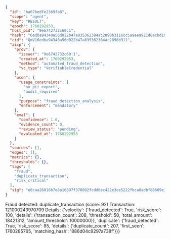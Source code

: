 ```json
{
  "id": "ba67bedfe2369fa8",
  "scope": "agent",
  "key": "RESULT",
  "epoch": 1760292953,
  "host_pid": "9e6742732c60:1",
  "hash": "6edba94340a56d022b47a835362384ac2898b3116cc5a9eea921d8acbd19cd21",
  "cid": "QmV16edba94340a56d022b47a835362384ac2898b311",
  "aicp": {
    "prov": {
      "issuer": "9e6742732c60:1",
      "created_at": 1760292953,
      "method": "automated_fraud_detection",
      "vc_type": "VerifiableCredential"
    },
    "ucon": {
      "usage_constraints": [
        "no_pii_export",
        "audit_required"
      ],
      "purpose": "fraud_detection_analysis",
      "enforcement": "mandatory"
    },
    "eval": {
      "confidence": 1.0,
      "evidence_count": 0,
      "review_status": "pending",
      "evaluated_at": 1760292953
    }
  },
  "sources": [],
  "edges": [],
  "metrics": {},
  "thresholds": {},
  "tags": [
    "fraud",
    "duplicate_transaction",
    "risk_critical"
  ],
  "sig": "e8caa26016b7e8a16897f370892fcdd0ec422e3ce5222fbca0adbf88609e1d6a"
}
```

Fraud detected: duplicate_transaction (score: 92)
Transaction: 121000243970709
Details: {'velocity': {'fraud_detected': True, 'risk_score': 100, 'details': {'transaction_count': 208, 'threshold': 50, 'total_amount': 18421312, 'amount_threshold': 10000000}}, 'duplicate': {'fraud_detected': True, 'risk_score': 85, 'details': {'duplicate_count': 207, 'first_seen': 1760285765, 'matching_hash': '886d04c9297a738f'}}}